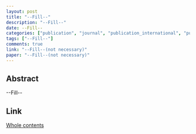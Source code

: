 ```yaml
---
layout: post
title: "--Fill--"
description: "--Fill--"
date: --Fill--
categories: ["publication", "journal", "publication_international", "publication_domestic", "journal_international", "journal_domestic"]
tags: ["--Fill--"]
comments: true
link: "--Fill--(not necessary)"
paper: "--Fill--(not necessary)"
---
```


<!-- Post name should be this form: today-title.md
        For example, 2019-09-01-post-name-example.md -->

<!-- Fill the contents where --Fill-- exists -->
<!-- If you don't want to fill the --Fill--(not necessary) part, then remove them all.
        For example, link: -->
<!-- The example is in '_posts/2019-07-11-crowdsourced-promotions-in-doubt-analyzing-effective-crowdsourced-promotions.md'>

<!-- For 'title' front matter, follow this format: This is Title Format -->
<!-- For 'description' front matter, follow this format: authors<br>institute, page, date.
        For example, Gildong Hong, Bart Simpson<br>IEEE, 432: 01-10, September 2019 -->
<!-- For 'date' front matter, follow this format: 2019-01-01 -->
<!-- For 'categories' front matter, never remove "publication" and "journal".
        Choose one of the "publication_international" and "publication_domestic".
        Choose one of the "journal_international" and "journal_domestic". -->
<!-- For 'tags' front matter, write down the tag in abbreviation
        For example, write down CV instead of Computer Science
        'tags' can be more than one. Follow the format: ["CV", "ML"] -->
<!-- For 'link' and 'paper' front matter, if you have the attachment files, write down the url -->

## Abstract
--Fill--

## Link
[Whole contents](--Fill--)

<!-- Write the url enable users to see the whole contents. -->
